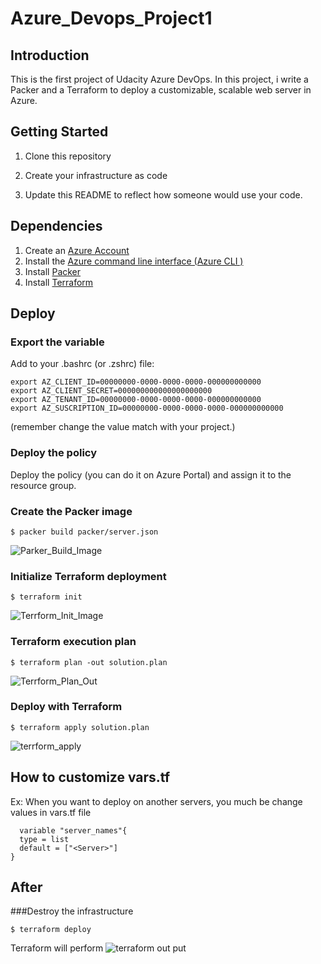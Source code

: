 # Azure_Devops_Project1
## Introduction
This is the first project of Udacity Azure DevOps. In this project, i write a Packer and a Terraform  to deploy a customizable, scalable web server in Azure.

## Getting Started
1. Clone this repository

2. Create your infrastructure as code

3. Update this README to reflect how someone would use your code.
## Dependencies

1. Create an [Azure Account](https://portal.azure.com) 
2. Install the [Azure command line interface (Azure CLI )](https://docs.microsoft.com/en-us/cli/azure/install-azure-cli?view=azure-cli-latest)
3. Install [Packer](https://www.packer.io/downloads)
4. Install [Terraform](https://www.terraform.io/downloads.html)
## Deploy

### Export the variable

Add to your .bashrc (or .zshrc) file:

```
export AZ_CLIENT_ID=00000000-0000-0000-0000-000000000000
export AZ_CLIENT_SECRET=000000000000000000000
export AZ_TENANT_ID=00000000-0000-0000-0000-000000000000
export AZ_SUSCRIPTION_ID=00000000-0000-0000-0000-000000000000
```

(remember change the value match with your project.)

### Deploy the policy

Deploy the policy (you can do it on Azure Portal) and assign it to the resource group.
### Create the Packer image

```
$ packer build packer/server.json
```
![Parker_Build_Image](./Image/Packer_Build.PNG)
### Initialize Terraform deployment

```
$ terraform init
```
![Terrform_Init_Image](./Image/Terraform_Init.PNG)
### Terraform execution plan
```
$ terraform plan -out solution.plan
```
![Terrform_Plan_Out](./Image/Terraform_Plan_Out.PNG)
### Deploy with Terraform
```
$ terraform apply solution.plan
```
![terrform_apply](./Image/Terraform_apply.PNG)
## How to customize vars.tf

Ex: When you want to deploy on another servers, you much be change values in vars.tf file
```
  variable "server_names"{
  type = list
  default = ["<Server>"]
}
```

## After

###Destroy the infrastructure 
```
$ terraform deploy
```
Terraform will perform
![terraform out put](./Image/Output.PNG)

